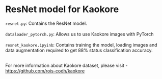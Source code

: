 # ResNet model for Kaokore

`resnet.py`: Contains the ResNet model. <br><br>
`dataloader_pytorch.py`: Allows us to use Kaokore images with PyTorch <br><br>
`resnet_kaokore.ipyinb`: Contains training the model, loading images and data augmentation required to get 88% status classification accuracy. <br><br> 


For more information about Kaokore dataset, please visit - https://github.com/rois-codh/kaokore
